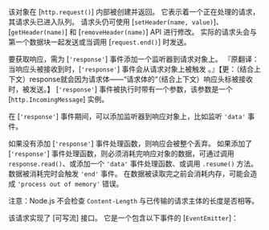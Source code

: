<!-- YAML
added: v0.1.17
-->

该对象在 [`http.request()`] 内部被创建并返回。
它表示着一个正在处理的请求，其请求头已进入队列。
请求头仍可使用 [`setHeader(name, value)`]、[`getHeader(name)`] 和 [`removeHeader(name)`] API 进行修改。
实际的请求头会与第一个数据块一起发送或当调用 [`request.end()`] 时发送。

要获取响应，需为 [`'response'`] 事件添加一个监听器到请求对象上。
『原翻译：当响应头被接收到时，[`'response'`] 事件会从请求对象上被触发 。』【更：（结合上下文）response就会因为请求体——“请求体的“（结合上下文）响应头标被接收时，被发送。】
[`'response'`] 事件被执行时带有一个参数，该参数是一个 [`http.IncomingMessage`] 实例。

在 [`'response'`] 事件期间，可以添加监听器到响应对象上，比如监听 `'data'` 事件。

如果没有添加 [`'response'`] 事件处理函数，则响应会被整个丢弃。
如果添加了 [`'response'`] 事件处理函数，则必须消耗完响应对象的数据，可通过调用 `response.read()`、或添加一个 `'data'` 事件处理函数、或调用 `.resume()` 方法。
数据被消耗完时会触发 `'end'` 事件。
在数据被读取完之前会消耗内存，可能会造成 `'process out of memory'` 错误。

注意：Node.js 不会检查 `Content-Length` 与已传输的请求主体的长度是否相等。

该请求实现了 [可写流] 接口。
它是一个包含以下事件的 [`EventEmitter`]：

